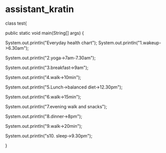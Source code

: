 # assistant_kratin
class test{

public static void main(String[] args) {

System.out.println("Everyday health chart"); System.out.println("1.wakeup->6.30am");

System.out.println("2.yoga->7am-7.30am");

System.out.println("3.breakfast->9am");

System.out.println("4.walk->10min");

System.out.println("5.Lunch->balanced diet->12.30pm");

System.out.println("6.walk->15min");

System.out.println("7.evening walk and snacks");

System.out.println("8.dinner->8pm");

System.out.println("9.walk->20min");

System.out.println("s10. sleep->9.30pm");

}
